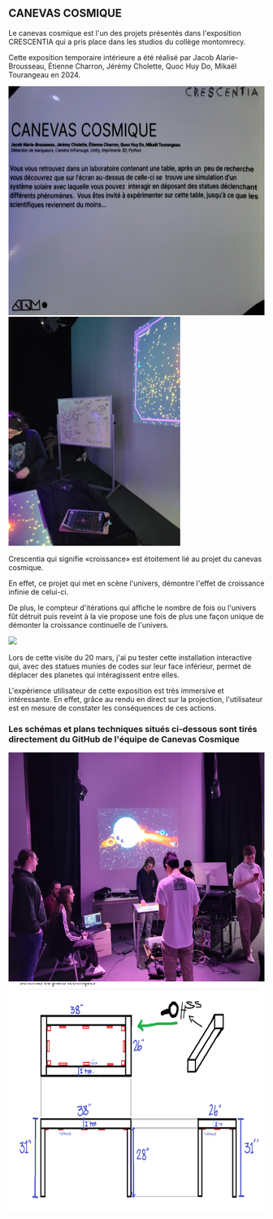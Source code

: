 ## CANEVAS COSMIQUE

Le canevas cosmique est l'un des projets présentés dans l'exposition CRESCENTIA qui a pris place dans les studios du collège montomrecy.

Cette exposition temporaire intérieure a été réalisé par Jacob Alarie-Brousseau, Étienne Charron, Jérémy Cholette, Quoc Huy Do, Mikaël Tourangeau en 2024.

<img src="./medias/cartel_canevascosmique.png"  height=450>

<img src="./medias/canevas_cosmique_tableau.png"  height=450>

Crescentia qui signifie «croissance» est étoitement lié au projet du canevas cosmique. 

En effet, ce projet qui met en scène l'univers, démontre l'effet de croissance infinie de celui-ci.

De plus, le compteur d'itérations qui affiche le nombre de fois ou l'univers fût détruit puis reveint à la vie propose une fois de plus une façon unique de démonter la croissance continuelle de l'univers.

<img src="./medias/canevas_cosmique_fin_itération.png"  height=450>

Lors de cette visite du 20 mars, j'ai pu tester cette installation interactive qui, avec des statues munies de codes sur leur face inférieur, permet de déplacer des planetes qui intéragissent entre elles.

L'expérience utilisateur de cette exposition est très immersive et intéressante. En effet, grâce au rendu en direct sur la projection, l'utilisateur est en mesure de constater les conséquences de ces actions.

### Les schémas et plans techniques situés ci-dessous sont tirés directement du GitHub de l'équipe de Canevas Cosmique

<img src="./medias/canevascosmique_pre_ensemble.png"  height=450>

<img src="./medias/plan_technique_canevas_cosmique.PNG"  height=450>



